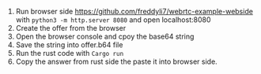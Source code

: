 1. Run browser side https://github.com/freddyli7/webrtc-example-webside with `python3 -m http.server 8080` and open localhost:8080
2. Create the offer from the browser
3. Open the browser console and cpoy the base64 string
4. Save the string into offer.b64 file 
5. Run the rust code with `Cargo run`
6. Copy the answer from rust side the paste it into browser side.